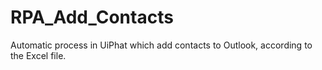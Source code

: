 # RPA_Add_Contacts
Automatic process in UiPhat which add contacts to Outlook, according to the Excel file.
